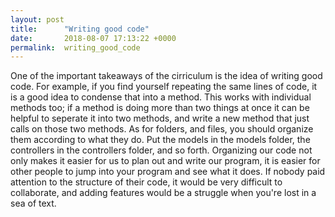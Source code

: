 ```yaml
---
layout: post
title:      "Writing good code"
date:       2018-08-07 17:13:22 +0000
permalink:  writing_good_code
---
```



One of the important takeaways of the cirriculum is the idea of writing good code. For example, if you find yourself repeating the same lines of code, it is a good idea to condense that into a method. This works with individual methods too; if a method is doing more than two things at once it can be helpful to seperate it into two methods, and write a new method that just calls on those two methods. As for folders, and files, you should organize them according to what they do. Put the models in the models folder, the controllers in the controllers folder, and so forth. Organizing our code not only makes it easier for us to plan out and write our program, it is easier for other people to jump into your program and see what it does. If nobody paid attention to the structure of their code, it would be very difficult to collaborate, and adding features would be a struggle when you're lost in a sea of text. 
